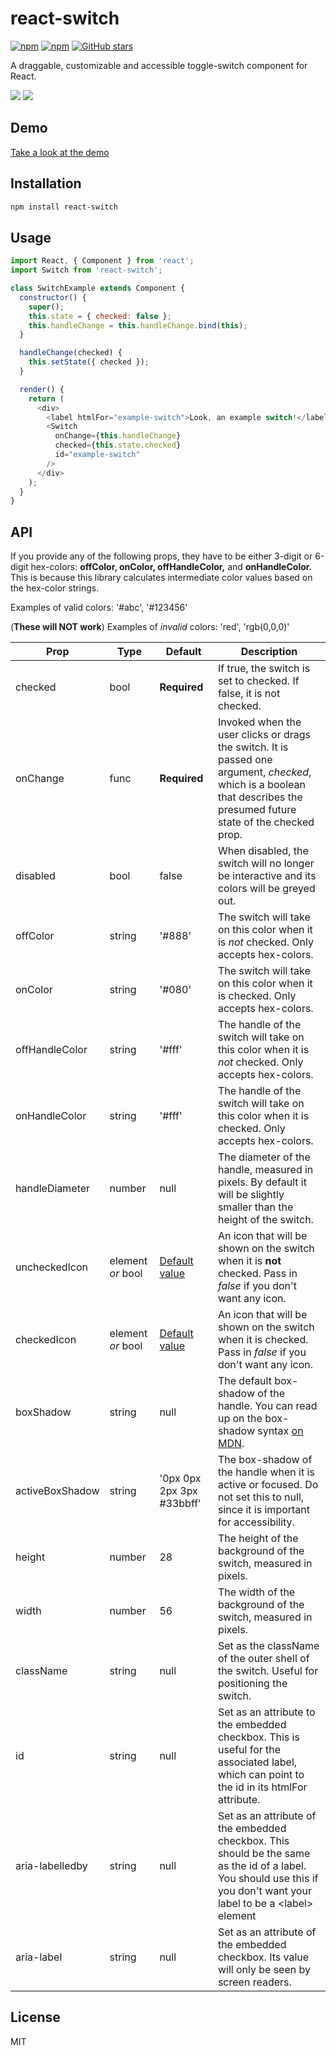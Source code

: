 # react-switch
[![npm](https://img.shields.io/npm/v/react-switch.svg)](https://www.npmjs.com/package/react-switch)
[![npm](https://img.shields.io/npm/dm/react-switch.svg)](https://www.npmjs.com/package/react-switch)
[![GitHub stars](https://img.shields.io/github/stars/yogaboll/react-switch.svg?style=social&label=Stars)](https://github.com/yogaboll/react-switch)

A draggable, customizable and accessible toggle-switch component for React.

<img src="https://media.giphy.com/media/l0IsI0EHlJx2kyCrK/giphy.gif" />
<img src="https://media.giphy.com/media/3ov9k7TupiaveDlQ5O/giphy.gif" />


## Demo

[Take a look at the demo](https://yogaboll.github.io/react-switch/)

## Installation
```bash
npm install react-switch
```

## Usage
```javascript
import React, { Component } from 'react';
import Switch from 'react-switch';

class SwitchExample extends Component {
  constructor() {
    super();
    this.state = { checked: false };
    this.handleChange = this.handleChange.bind(this);
  }

  handleChange(checked) {
    this.setState({ checked });
  }

  render() {
    return (
      <div>
        <label htmlFor="example-switch">Look, an example switch!</label>
        <Switch
          onChange={this.handleChange}
          checked={this.state.checked}
          id="example-switch"
        />
      </div>
    );
  }
}
```

## API

If you provide any of the following props, they have to be either 3-digit or 6-digit hex-colors:
**offColor, onColor, offHandleColor,** and **onHandleColor.** This is because this library calculates intermediate color values based on the hex-color strings.

Examples of valid colors: '#abc', '#123456'

(**These will NOT work**) Examples of *invalid* colors: 'red', 'rgb(0,0,0)'

| Prop | Type | Default | Description |
| ---- |----- | ------- | ----------- |
| checked | bool | **Required** | If true, the switch is set to checked. If false, it is not checked. |
| onChange | func | **Required** | Invoked when the user clicks or drags the switch. It is passed one argument, *checked*, which is a boolean that describes the presumed future state of the checked prop. |
| disabled | bool | false | When disabled, the switch will no longer be interactive and its colors will be greyed out. |
| offColor | string | '#888' | The switch will take on this color when it is *not* checked. Only accepts hex-colors.|
| onColor | string | '#080' | The switch will take on this color when it is checked. Only accepts hex-colors. |
| offHandleColor | string | '#fff' | The handle of the switch will take on this color when it is *not* checked. Only accepts hex-colors. |
| onHandleColor | string | '#fff' | The handle of the switch will take on this color when it is checked. Only accepts hex-colors. |
| handleDiameter | number | null | The diameter of the handle, measured in pixels. By default it will be slightly smaller than the height of the switch. |
| uncheckedIcon | element *or* bool | [Default value](https://github.com/yogaboll/react-switch/blob/master/src/icons.jsx) | An icon that will be shown on the switch when it is **not** checked. Pass in *false* if you don't want any icon. |
| checkedIcon | element *or* bool | [Default value](https://github.com/yogaboll/react-switch/blob/master/src/icons.jsx) | An icon that will be shown on the switch when it is checked. Pass in *false* if you don't want any icon. |
| boxShadow | string | null | The default box-shadow of the handle. You can read up on the box-shadow syntax [on MDN](https://developer.mozilla.org/en-US/docs/Web/CSS/box-shadow?v=b). |
| activeBoxShadow | string | '0px 0px 2px 3px #33bbff' | The box-shadow of the handle when it is active or focused. Do not set this to null, since it is important for accessibility.
| height | number | 28 | The height of the background of the switch, measured in pixels. |
| width | number | 56 | The width of the background of the switch, measured in pixels. |
| className | string | null | Set as the className of the outer shell of the switch. Useful for positioning the switch. |
| id | string | null | Set as an attribute to the embedded checkbox. This is useful for the associated label, which can point to the id in its htmlFor attribute. |
| aria-labelledby | string | null | Set as an attribute of the embedded checkbox. This should be the same as the id of a label. You should use this if you don't want your label to be a \<label> element|
| aria-label | string | null | Set as an attribute of the embedded checkbox. Its value will only be seen by screen readers. |

## License

MIT
